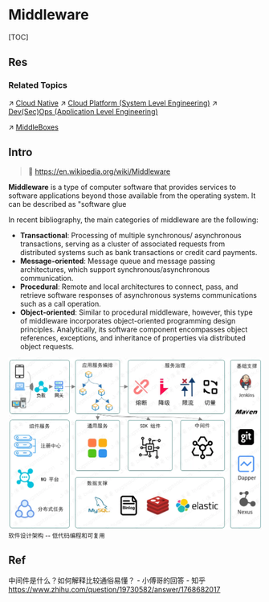 # Middleware

[TOC]



## Res
### Related Topics
↗ [Cloud Native](../../☁️%20Cloud%20Native/Cloud%20Native.md)
↗ [Cloud Platform (System Level Engineering)](../../☁️%20Cloud%20Native/Cloud%20Platform%20(System%20Level%20Engineering)/Cloud%20Platform%20(System%20Level%20Engineering).md)
↗ [Dev(Sec)Ops (Application Level Engineering)](../../☁️%20Cloud%20Native/🧘🏻%20Dev(Sec)Ops%20(Application%20Level%20Engineering)/Dev(Sec)Ops%20(Application%20Level%20Engineering).md)

↗ [MiddleBoxes](../../../🔑%20CS_Core/🏎️%20Computer%20Networking%20and%20Communication/📌%20Computer%20Networking%20Basics/0x05%20Network%20Layer/MiddleBoxes/MiddleBoxes.md)



## Intro
> 🔗 https://en.wikipedia.org/wiki/Middleware

**Middleware** is a type of computer software that provides services to software applications beyond those available from the operating system. It can be described as "software glue

In recent bibliography, the main categories of middleware are the following:
- **Transactional**: Processing of multiple synchronous/ asynchronous transactions, serving as a cluster of associated requests from distributed systems such as bank transactions or credit card payments.
- **Message-oriented**: Message queue and message passing architectures, which support synchronous/asynchronous communication.
- **Procedural**: Remote and local architectures to connect, pass, and retrieve software responses of asynchronous systems communications such as a call operation.
- **Object-oriented**: Similar to procedural middleware, however, this type of middleware incorporates object-oriented programming design principles. Analytically, its software component encompasses object references, exceptions, and inheritance of properties via distributed object requests.

![](../../../../Assets/Pics/Pasted%20image%2020230308152237.png)
<small>软件设计架构 -- 低代码编程和可复用</small>



## Ref
中间件是什么？如何解释比较通俗易懂？ - 小傅哥的回答 - 知乎 https://www.zhihu.com/question/19730582/answer/1768682017

